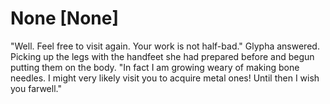 # None [None]
"Well. Feel free to visit again. Your work is not half-bad." Glypha answered. Picking up the legs with the handfeet she had prepared before and begun putting them on the body. "In fact I am growing weary of making bone needles. I might very likely visit you to acquire metal ones! Until then I wish you farwell."
